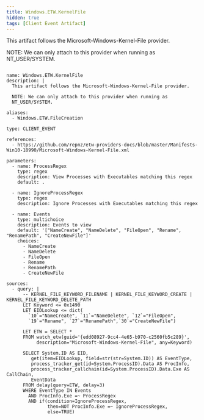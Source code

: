 ```yaml
---
title: Windows.ETW.KernelFile
hidden: true
tags: [Client Event Artifact]
---
```


This artifact follows the Microsoft-Windows-Kernel-File provider.

NOTE: We can only attach to this provider when running as
NT_USER/SYSTEM.


<pre><code class="language-yaml">
name: Windows.ETW.KernelFile
description: |
  This artifact follows the Microsoft-Windows-Kernel-File provider.

  NOTE: We can only attach to this provider when running as
  NT_USER/SYSTEM.

aliases:
  - Windows.ETW.FileCreation

type: CLIENT_EVENT

references:
  - https://github.com/repnz/etw-providers-docs/blob/master/Manifests-Win10-18990/Microsoft-Windows-Kernel-File.xml

parameters:
  - name: ProcessRegex
    type: regex
    description: View Processes with Executables matching this regex
    default: .

  - name: IgnoreProcessRegex
    type: regex
    description: Ignore Processes with Executables matching this regex

  - name: Events
    type: multichoice
    description: Events to view
    default: '["NameCreate", "NameDelete", "FileOpen", "Rename", "RenamePath", "CreateNewFile"]'
    choices:
      - NameCreate
      - NameDelete
      - FileOpen
      - Rename
      - RenamePath
      - CreateNewFile

sources:
  - query: |
      -- KERNEL_FILE_KEYWORD_FILENAME | KERNEL_FILE_KEYWORD_CREATE | KERNEL_FILE_KEYWORD_DELETE_PATH
      LET Keyword &lt;= 0x1490
      LET EIDLookup &lt;= dict(
        `10`="NameCreate", `11`="NameDelete", `12`="FileOpen",
        `19`="Rename", `27`="RenamePath",`30`="CreateNewFile")

      LET ETW = SELECT *
      FROM watch_etw(guid='{edd08927-9cc4-4e65-b970-c2560fb5c289}',
           description="Microsoft-Windows-Kernel-File", any=Keyword)

      SELECT System.ID AS EID,
         get(item=EIDLookup, field=str(str=System.ID)) AS EventType,
         process_tracker_get(id=System.ProcessID).Data AS ProcInfo,
         process_tracker_callchain(id=System.ProcessID).Data.Exe AS CallChain,
         EventData
      FROM delay(query=ETW, delay=3)
      WHERE EventType IN Events
        AND ProcInfo.Exe =~ ProcessRegex
        AND if(condition=IgnoreProcessRegex,
               then=NOT ProcInfo.Exe =~ IgnoreProcessRegex,
               else=TRUE)

</code></pre>

